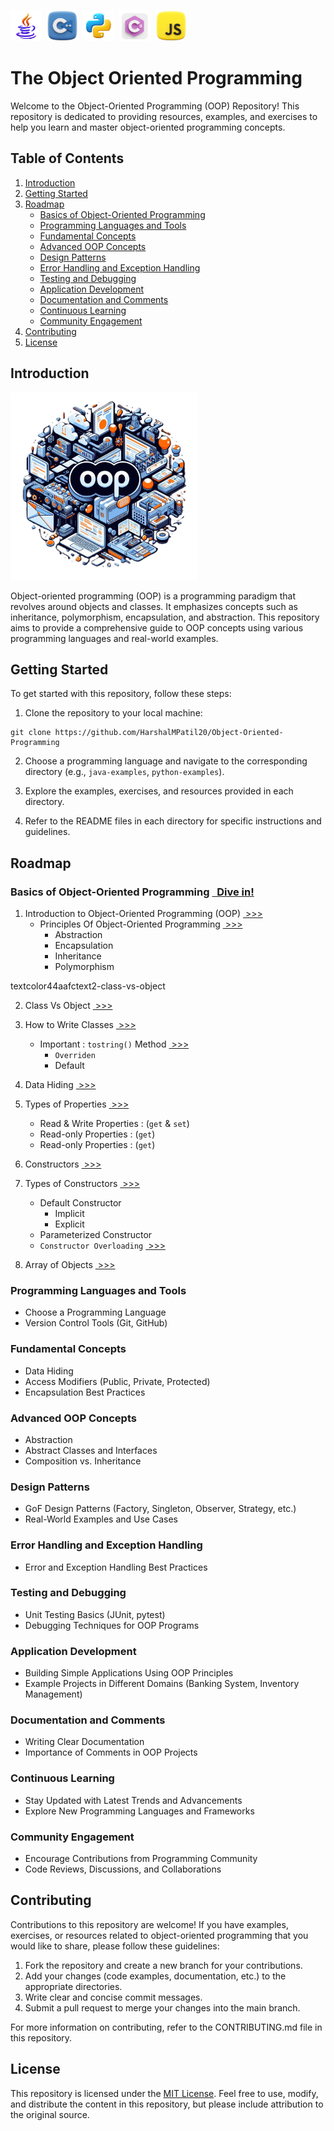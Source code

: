 
<img src="src/java.png" alt="image" width="50" height="50" >&nbsp;
<img src="src/cpp.png" alt="image" width="50" height="50" >&nbsp;
<img src="src/python.png" alt="image" width="50" height="50" >&nbsp;
<img src="src/csharp.png" alt="image" width="50" height="50" >&nbsp;
<img src="src/javascript.png" alt="image" width="50" height="50" >&nbsp;

# The Object Oriented Programming

Welcome to the Object-Oriented Programming (OOP) Repository! This repository is dedicated to providing resources, examples, and exercises to help you learn and master object-oriented programming concepts.

## Table of Contents

1. [Introduction](#introduction)
2. [Getting Started](#getting-started)
3. [Roadmap](#roadmap)
   - [Basics of Object-Oriented Programming](#roadmap)
   - [Programming Languages and Tools](#programming-languages-and-tools)
   - [Fundamental Concepts](#fundamental-concepts)
   - [Advanced OOP Concepts](#advanced-oop-concepts)
   - [Design Patterns](#design-patterns)
   - [Error Handling and Exception Handling](#error-handling-and-exception-handling)
   - [Testing and Debugging](#testing-and-debugging)
   - [Application Development](#application-development)
   - [Documentation and Comments](#documentation-and-comments)
   - [Continuous Learning](#continuous-learning)
   - [Community Engagement](#community-engagement)
4. [Contributing](#contributing)
5. [License](#license)

## Introduction

<img src="src/oop1.png" alt="Image Alt Text" width="300" height="300">

Object-oriented programming (OOP) is a programming paradigm that revolves around objects and classes. It emphasizes concepts such as inheritance, polymorphism, encapsulation, and abstraction. This repository aims to provide a comprehensive guide to OOP concepts using various programming languages and real-world examples.

## Getting Started

To get started with this repository, follow these steps:

1. Clone the repository to your local machine:

```  
git clone https://github.com/HarshalMPatil20/Object-Oriented-Programming  
```

2. Choose a programming language and navigate to the corresponding directory (e.g., `java-examples`, `python-examples`).

3. Explore the examples, exercises, and resources provided in each directory.

4. Refer to the README files in each directory for specific instructions and guidelines.

## Roadmap

### Basics of Object-Oriented Programming [&nbsp; Dive in!](1.%20Basics%20of%20Object-Oriented%20Programming/Readme.md#principles-of-object-oriented-programming)

   1. Introduction to Object-Oriented Programming (OOP) [&nbsp;>>>](1.%20Basics%20of%20Object-Oriented%20Programming/Readme.md#textcolor44aafctext1-introduction-to-object-oriented-programming-oop)
      - Principles Of Object-Oriented Programming [&nbsp;>>>](1.%20Basics%20of%20Object-Oriented%20Programming/Readme.md#principles-of-object-oriented-programming)
         - Abstraction
         - Encapsulation
         - Inheritance
         - Polymorphism

textcolor44aafctext2-class-vs-object 

   2. Class Vs Object [&nbsp;>>>](1.%20Basics%20of%20Object-Oriented%20Programming/Readme.md#textcolor44aafctext2-class-vs-object)

   3. How to Write Classes [&nbsp;>>>](1.%20Basics%20of%20Object-Oriented%20Programming/Readme.md#3-how-to-write-classes)

      - Important : `tostring()` Method [&nbsp;>>>](1.%20Basics%20of%20Object-Oriented%20Programming/Readme.md#important--tostring)
         - `Overriden`
         - Default
         
   4. Data Hiding [&nbsp;>>>](1.%20Basics%20of%20Object-Oriented%20Programming/Readme.md#4-data-hiding)

   5. Types of Properties [&nbsp;>>>](1.%20Basics%20of%20Object-Oriented%20Programming/Readme.md#5-types-of-properties)
      - Read & Write Properties : (`get` & `set`)
      - Read-only Properties : (`get`)
      - Read-only Properties : (`get`)

   6. Constructors [&nbsp;>>>](1.%20Basics%20of%20Object-Oriented%20Programming/Readme.md#6-constructors)

   7. Types of Constructors [&nbsp;>>>](1.%20Basics%20of%20Object-Oriented%20Programming/Readme.md#7-types-of-constructors)
      - Default Constructor
         - Implicit
         - Explicit
      - Parameterized Constructor
      - `Constructor Overloading` [&nbsp;>>>](1.%20Basics%20of%20Object-Oriented%20Programming/Readme.md#constructor-overloading--due-to-parameterization)

   8. Array of Objects [&nbsp;>>>](1.%20Basics%20of%20Object-Oriented%20Programming/Readme.md#8-array-of-objects)

### Programming Languages and Tools

- Choose a Programming Language
- Version Control Tools (Git, GitHub)

### Fundamental Concepts

- Data Hiding
- Access Modifiers (Public, Private, Protected)
- Encapsulation Best Practices

### Advanced OOP Concepts

- Abstraction
- Abstract Classes and Interfaces
- Composition vs. Inheritance

### Design Patterns

- GoF Design Patterns (Factory, Singleton, Observer, Strategy, etc.)
- Real-World Examples and Use Cases

### Error Handling and Exception Handling

- Error and Exception Handling Best Practices

### Testing and Debugging

- Unit Testing Basics (JUnit, pytest)
- Debugging Techniques for OOP Programs

### Application Development

- Building Simple Applications Using OOP Principles
- Example Projects in Different Domains (Banking System, Inventory Management)

### Documentation and Comments

- Writing Clear Documentation
- Importance of Comments in OOP Projects

### Continuous Learning

- Stay Updated with Latest Trends and Advancements
- Explore New Programming Languages and Frameworks

### Community Engagement

- Encourage Contributions from Programming Community
- Code Reviews, Discussions, and Collaborations

## Contributing

Contributions to this repository are welcome! If you have examples, exercises, or resources related to object-oriented programming that you would like to share, please follow these guidelines:

1. Fork the repository and create a new branch for your contributions.
2. Add your changes (code examples, documentation, etc.) to the appropriate directories.
3. Write clear and concise commit messages.
4. Submit a pull request to merge your changes into the main branch.

For more information on contributing, refer to the CONTRIBUTING.md file in this repository.

## License

This repository is licensed under the [MIT License](LICENSE). Feel free to use, modify, and distribute the content in this repository, but please include attribution to the original source.
